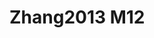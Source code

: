 # Zhang2013 M12
<a name="material" />
<script type="application/ld+json">

  {
    "@context": "https://schema.org/",
    "@type": "ChemicalSubstance",
    "http://purl.org/dc/terms/conformsTo":
      {
        "@type": "CreativeWork",
        "@id": "https://bioschemas.org/profiles/ChemicalSubstance/0.4-RELEASE/"
      },
    "@id": "https://egonw.github.io/nanowiki/nanowiki317.html#material",
    "name": "Zhang2013 M12",
    "sameAs: "http://127.0.0.1/mediawiki/index.php/Special:URIResolver/Zhang2013_M12"
  }
</script>

